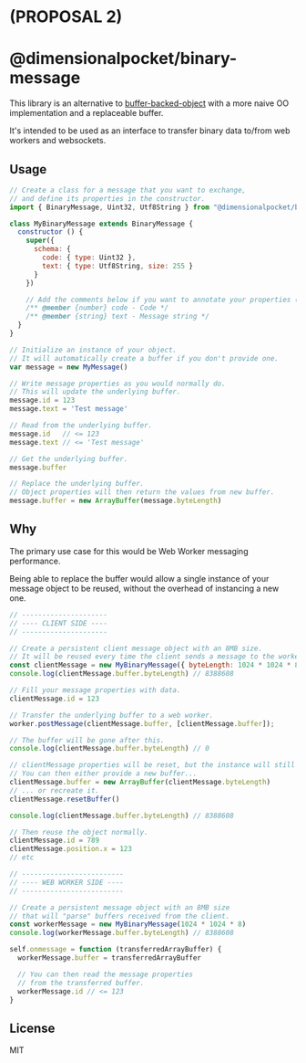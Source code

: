 # (PROPOSAL 2)

# @dimensionalpocket/binary-message

This library is an alternative to [buffer-backed-object](https://github.com/GoogleChromeLabs/buffer-backed-object) with a more naive OO implementation and a replaceable buffer.

It's intended to be used as an interface to transfer binary data to/from web workers and websockets.

## Usage

```javascript
// Create a class for a message that you want to exchange,
// and define its properties in the constructor.
import { BinaryMessage, Uint32, Utf8String } from "@dimensionalpocket/binary-message"

class MyBinaryMessage extends BinaryMessage {
  constructor () {
    super({
      schema: {
        code: { type: Uint32 },
        text: { type: Utf8String, size: 255 }
      }
    })

    // Add the comments below if you want to annotate your properties (e.g., JSDoc)
    /** @member {number} code - Code */
    /** @member {string} text - Message string */
  }
}

// Initialize an instance of your object.
// It will automatically create a buffer if you don't provide one.
var message = new MyMessage()

// Write message properties as you would normally do.
// This will update the underlying buffer.
message.id = 123
message.text = 'Test message'

// Read from the underlying buffer.
message.id   // <= 123
message.text // <= 'Test message'

// Get the underlying buffer.
message.buffer

// Replace the underlying buffer.
// Object properties will then return the values from new buffer.
message.buffer = new ArrayBuffer(message.byteLength)
```

## Why

The primary use case for this would be Web Worker messaging performance.

Being able to replace the buffer would allow a single instance of your message object to be reused, without the overhead of instancing a new one.

```javascript
// ---------------------
// ---- CLIENT SIDE ----
// ---------------------

// Create a persistent client message object with an 8MB size.
// It will be reused every time the client sends a message to the worker.
const clientMessage = new MyBinaryMessage({ byteLength: 1024 * 1024 * 8 })
console.log(clientMessage.buffer.byteLength) // 8388608

// Fill your message properties with data.
clientMessage.id = 123

// Transfer the underlying buffer to a web worker.
worker.postMessage(clientMessage.buffer, [clientMessage.buffer]);

// The buffer will be gone after this.
console.log(clientMessage.buffer.byteLength) // 0

// clientMessage properties will be reset, but the instance will still be alive.
// You can then either provide a new buffer...
clientMessage.buffer = new ArrayBuffer(clientMessage.byteLength)
// ... or recreate it.
clientMessage.resetBuffer()

console.log(clientMessage.buffer.byteLength) // 8388608

// Then reuse the object normally.
clientMessage.id = 789
clientMessage.position.x = 123
// etc

// -------------------------
// ---- WEB WORKER SIDE ----
// -------------------------

// Create a persistent message object with an 8MB size
// that will "parse" buffers received from the client.
const workerMessage = new MyBinaryMessage(1024 * 1024 * 8)
console.log(workerMessage.buffer.byteLength) // 8388608

self.onmessage = function (transferredArrayBuffer) {
  workerMessage.buffer = transferredArrayBuffer

  // You can then read the message properties
  // from the transferred buffer.
  workerMessage.id // <= 123
}
```

## License

MIT
